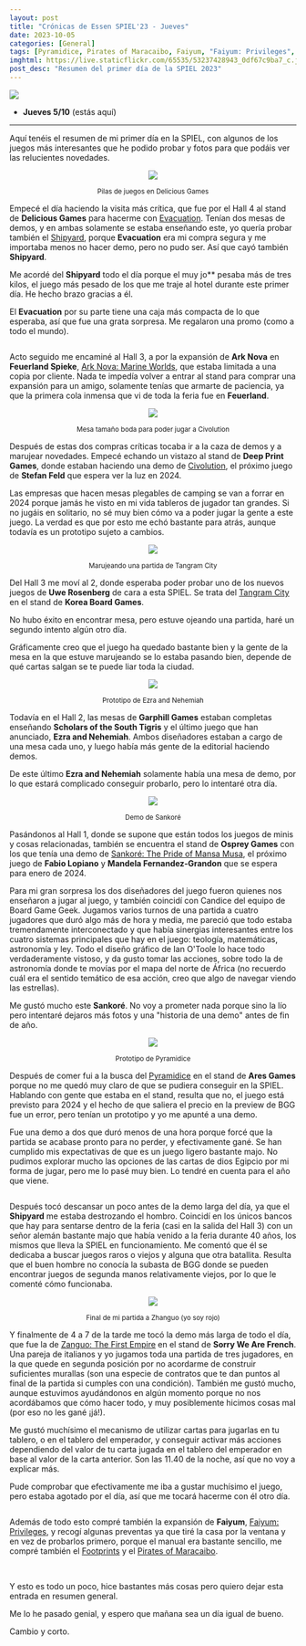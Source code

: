 ```yaml
---
layout: post
title: "Crónicas de Essen SPIEL'23 - Jueves"
date: 2023-10-05
categories: [General]
tags: [Pyramidice, Pirates of Maracaibo, Faiyum, "Faiyum: Privileges", Footprints, "Zhanguo: The First Empire", Ark Nova, "Ark Nova: Marine Worlds", Civolution, Tangram City, Essen Spiel, Essen Spiel 2023, Evacuation, Shipyard]
imghtml: https://live.staticflickr.com/65535/53237428943_0df67c9ba7_c.jpg
post_desc: "Resumen del primer día de la SPIEL 2023" 
---
```


![](https://live.staticflickr.com/65535/53237428943_0df67c9ba7_c.jpg)

* **Jueves 5/10** (estás aquí)

<hr>

Aquí tenéis el resumen de mi primer día en la SPIEL, con algunos de los juegos
más interesantes que he podido probar y fotos para que podáis ver las
relucientes novedades.

<p align="center"><img src="https://live.staticflickr.com/65535/53237493069_1e20dc8298_c.jpg"></p>
<p align="center"><small>Pilas de juegos en Delicious Games</small></p>

Empecé el día haciendo la visita más crítica, que fue por el Hall 4 al stand de
**Delicious Games** para hacerme con
[Evacuation](https://boardgamegeek.com/boardgame/382843/evacuation). Tenían dos
mesas de demos, y en ambas solamente se estaba enseñando este, yo quería probar
también el
[Shipyard](https://boardgamegeek.com/boardgame/393179/shipyard-2nd-edition),
porque **Evacuation** era mi compra segura y me importaba menos
no hacer demo, pero no pudo ser. Así que cayó también **Shipyard**.

Me acordé del **Shipyard** todo el día porque el muy jo** pesaba más de tres
kilos, el juego más pesado de los que me traje al hotel durante este primer
día. He hecho brazo gracias a él.

El **Evacuation** por su parte tiene una caja más compacta de lo que esperaba,
así que fue una grata sorpresa. Me regalaron una promo (como a todo el mundo).

<p align="center"><img src=""></p>
<p align="center"><small></small></p>

Acto seguido me encaminé al Hall 3, a por la expansión de **Ark Nova** en
**Feuerland Spieke**, [Ark Nova: Marine
Worlds](https://boardgamegeek.com/boardgame/368966/ark-nova-marine-worlds), que
estaba limitada a una copia por cliente. Nada te impedía volver a entrar al
stand para comprar una expansión para un amigo, solamente tenías que armarte de
paciencia, ya que la primera cola inmensa que vi de toda la feria fue en
**Feuerland**. 

<p align="center"><img src="https://live.staticflickr.com/65535/53237125026_5d02409440_c.jpg"></p>
<p align="center"><small>Mesa tamaño boda para poder jugar a Civolution</small></p>

Después de estas dos compras críticas tocaba ir a la caza de demos y a marujear
novedades. Empecé echando un vistazo al stand de **Deep Print Games**, donde
estaban haciendo una demo de
[Civolution](https://boardgamegeek.com/boardgame/400602/civolution), el próximo
juego de **Stefan Feld** que espera ver la luz en 2024.

Las empresas que hacen mesas plegables de camping se van a forrar en 2024
porque jamás he visto en mi vida tableros de jugador tan grandes. Si no jugáis
en solitario, no sé muy bien cómo va a poder jugar la gente a este juego. La
verdad es que por esto me echó bastante para atrás, aunque todavía es un
prototipo sujeto a cambios.

<p align="center"><img src="https://live.staticflickr.com/65535/53237423978_5fa61d6c33_c.jpg"></p>
<p align="center"><small>Marujeando una partida de Tangram City</small></p>

Del Hall 3 me moví al 2, donde esperaba poder probar uno de los nuevos juegos
 de  **Uwe Rosenberg** de cara a esta SPIEL. Se trata del [Tangram
 City](https://boardgamegeek.com/boardgame/391497/tangram-city) en 
 el stand de **Korea Board Games**.
 
 No hubo éxito en encontrar mesa, pero estuve ojeando una partida, haré un
 segundo intento algún otro día.
 
 Gráficamente creo que el juego ha quedado bastante bien y la gente de la mesa
 en la que estuve marujeando se lo estaba pasando bien, depende de qué cartas
 salgan se te puede liar toda la ciudad.

<p align="center"><img src="https://live.staticflickr.com/65535/53237491629_a2e5c607be_c.jpg"></p>
<p align="center"><small>Prototipo de Ezra and Nehemiah</small></p>

Todavía en el Hall 2, las mesas de **Garphill Games** estaban completas
enseñando **Scholars of the South Tigris** y el último juego que han anunciado,
**Ezra and Nehemiah**. Ambos diseñadores estaban a cargo de una mesa cada uno,
y luego había más gente de la editorial haciendo demos.

De este último **Ezra and Nehemiah** solamente había una mesa de demo, por lo
que estará complicado conseguir probarlo, pero lo intentaré otra día.

<p align="center"><img src="https://live.staticflickr.com/65535/53236262377_381d4d0d95_c.jpg"></p>
<p align="center"><small>Demo de Sankoré</small></p>

Pasándonos al Hall 1, donde se supone que están todos los juegos de minis y
cosas relacionadas, también se encuentra el stand de **Osprey Games** con los
que tenía una demo de [
Sankoré: The Pride of Mansa
Musa](https://boardgamegeek.com/boardgame/382518/sankore-pride-mansa-musa), el
próximo juego de **Fabio Lopiano** y **Mandela Fernandez-Grandon** que se
espera para enero de 2024.

Para mi gran sorpresa los dos diseñadores del juego fueron quienes nos
enseñaron a jugar al juego, y también coincidí con Candice del equipo de Board
Game Geek. Jugamos varios turnos de una partida a cuatro jugadores que duró
algo más de hora y media, me pareció que todo estaba tremendamente
interconectado y que había sinergias interesantes entre los cuatro sistemas
principales que hay en el juego: teología, matemáticas, astronomía y ley. Todo
el diseño gráfico de Ian O'Toole lo hace todo verdaderamente vistoso, y da
gusto tomar las acciones, sobre todo la de astronomía donde te movías por el
mapa del norte de África (no recuerdo cuál era el sentido temático de esa
acción, creo que algo de navegar viendo las estrellas).

Me gustó mucho este **Sankoré**. No voy a prometer nada porque sino la lío pero
intentaré dejaros más fotos y una "historia de una demo" antes de fin de año.

<p align="center"><img src="https://live.staticflickr.com/65535/53236262292_8e665727d2_c.jpg"></p>
<p align="center"><small>Prototipo de Pyramidice</small></p>

Después de comer fui a la busca del
[Pyramidice](https://boardgamegeek.com/boardgame/378951/pyramidice) en el stand
de **Ares Games** porque no me quedó muy claro de que se pudiera conseguir en la
SPIEL. Hablando con gente que estaba en el stand, resulta que no, el juego está
previsto para 2024 y el hecho de que saliera el precio en la preview de BGG fue
un error, pero tenían un prototipo y yo me apunté a una demo.

Fue una demo a dos que duró menos de una hora porque forcé que la partida se
acabase pronto para no perder, y efectivamente gané. Se han cumplido mis
expectativas de que es un juego ligero bastante majo. No pudimos explorar mucho
las opciones de las cartas de dios Egipcio por  mi forma de jugar, pero me lo
pasé muy bien. Lo tendré en cuenta para el año que viene.

<p align="center"><img src=""></p>
<p align="center"><small></small></p>

Después tocó descansar un poco antes de la demo larga del día, ya que el
**Shipyard** me estaba destrozando el hombro. Coincidí en los únicos bancos que
hay para sentarse dentro de la feria (casi en la salida del Hall 3) con un
señor alemán bastante majo que había venido a la feria durante 40 años, los
mismos que lleva la SPIEL en funcionamiento. Me comentó que él se dedicaba a
buscar juegos raros o viejos y alguna que otra batallita. Resulta que el buen
hombre no conocía la subasta de BGG donde se pueden encontrar juegos de segunda
manos relativamente viejos, por lo que le comenté cómo funcionaba.

<p align="center"><img src="https://live.staticflickr.com/65535/53237615470_f65b0ef7e0_c.jpg"></p>
<p align="center"><small>Final de mi partida a Zhanguo (yo soy rojo)</small></p>

Y finalmente de 4 a 7 de la tarde me tocó la demo más larga de todo el día, que
fue la de [Zanguo: The First
Empire](https://boardgamegeek.com/boardgame/381819/zhanguo-first-empire) en el
stand de **Sorry We Are French**. Una pareja de 
italianos y yo jugamos toda una partida de tres jugadores, en la que quede en
segunda posición por no acordarme de construir suficientes murallas
(son una especie de contratos que te dan puntos al final de la partida si
cumples con una condición). También me gustó mucho, aunque estuvimos
ayudándonos en algún momento porque no nos acordábamos que cómo hacer todo, y
muy posiblemente hicimos cosas mal (por eso no les gané ¡já!).

Me gustó muchísimo el mecanismo de utilizar cartas para jugarlas en tu tablero,
o en el tablero del emperador, y conseguir activar más acciones dependiendo del
valor de tu carta jugada en el tablero del emperador en base al valor de la
carta anterior. Son las 11.40 de la noche, así que no voy a explicar más.

Pude comprobar que efectivamente me iba a gustar muchísimo el juego, pero
estaba agotado por el día, así que me tocará hacerme con él otro día.

<p align="center"><img src=""></p>
<p align="center"><small></small></p>

Además de todo esto compré también la expansión de **Faiyum**, [Faiyum:
Privileges](https://boardgamegeek.com/boardgame/385760/faiyum-privileges), y
recogí algunas preventas ya que tiré la casa por la ventana y en vez de
probarlos primero, porque el manual era bastante sencillo, me compré también el
[Footprints](https://boardgamegeek.com/boardgame/386271/footprints) y el
[Pirates of
Maracaibo](https://boardgamegeek.com/boardgame/397385/pirates-maracaibo).

<br>

Y esto es todo un poco, hice bastantes más cosas pero quiero dejar esta entrada
en resumen general.

Me lo he pasado genial, y espero que mañana sea un día igual de bueno.

Cambio y corto.
